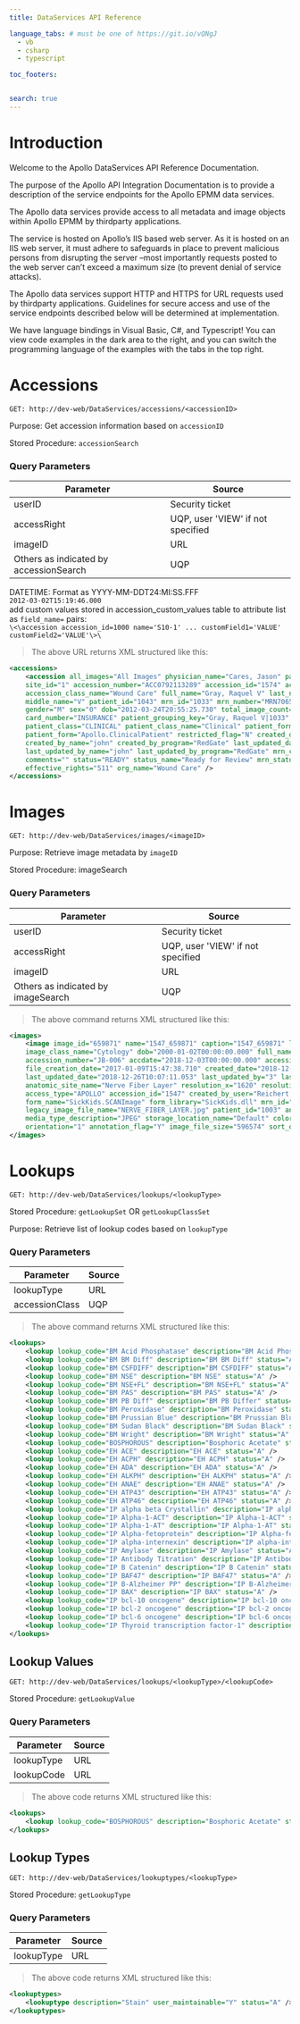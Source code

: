 ```yaml
---
title: DataServices API Reference

language_tabs: # must be one of https://git.io/vQNgJ
  - vb
  - csharp
  - typescript

toc_footers:


search: true
---
```


# Introduction

Welcome to the Apollo DataServices API Reference Documentation.

The purpose of the Apollo API Integration Documentation is to provide a description of the service endpoints for the Apollo EPMM data services. 

The Apollo data services provide access to all metadata and image objects within Apollo EPMM by thirdparty applications.

The service is hosted on Apollo’s IIS based web server.  As it is hosted on an IIS web server, it must adhere to safeguards in place to prevent malicious persons from disrupting the server –most importantly requests posted to the web server can’t exceed a maximum size (to prevent denial of service attacks).

The Apollo data services support HTTP and HTTPS for URL requests used by thirdparty applications. Guidelines for secure access and use of the service endpoints described below will be determined at implementation.

We have language bindings in Visual Basic, C#, and Typescript! You can view code examples in the dark area to the right, and you can switch the programming language of the examples with the tabs in the top right.


# Accessions

`GET: http://dev-web/DataServices/accessions/<accessionID>`

Purpose: Get accession information based on <code>accessionID</code>

Stored Procedure: <code>accessionSearch</code>

### Query Parameters

Parameter | Source
--------- | -------
userID | Security ticket
accessRight | UQP, user 'VIEW' if not specified
imageID | URL
Others as indicated by accessionSearch | UQP

<aside class="notice">
DATETIME: Format as YYYY-MM-DDT24:MI:SS.FFF<br/>
<code>2012-03-02T15:19:46.000</code>
</aside>

<aside class="notice">
add custom values stored in accession_custom_values table to attribute list as <code>field_name=<field_value></code> pairs:<br/>
<code>\<\accession accession_id=1000 name='S10-1' ... customField1='VALUE' customField2='VALUE'\>\</code>
</aside>

> The above URL returns XML structured like this:

```XML
<accessions>
    <accession all_images="All Images" physician_name="Cares, Jason" pathologist_id="46" site_name="arccHospital"
	site_id="1" accession_number="ACC0792113289" accession_id="1574" accdate="2016-09-30T02:45:38.670"
	accession_class_name="Wound Care" full_name="Gray, Raquel V" last_name="Gray" first_name="Raquel"
	middle_name="V" patient_id="1043" mrn_id="1033" mrn_number="MRN7065430130" mrn_client="AH" mrn="AH-MRN7065430130"
	gender="M" sex="0" dob="2012-03-24T20:55:25.730" total_image_count="11" docs_count="0" image_count="11"
	card_number="INSURANCE" patient_grouping_key="Gray, Raquel V|1033" accession_class="WOUND CARE"
	patient_class="CLINICAL" patient_class_name="Clinical" patient_form_library="DataForms.dll"
	patient_form="Apollo.ClinicalPatient" restricted_flag="N" created_date="2018-12-17T15:24:46.007" created_by="3"
	created_by_name="john" created_by_program="RedGate" last_updated_date="2018-12-26T10:15:41.903" last_updated_by="3"
	last_updated_by_name="john" last_updated_by_program="RedGate" mrn_client_name="arccHospital" data_operation_id="0"
	comments="" status="READY" status_name="Ready for Review" mrn_status="A" patient_data_operation_id="0" org_id="1480"
	effective_rights="511" org_name="Wound Care" />
</accessions>
```

# Images

`GET: http://dev-web/DataServices/images/<imageID>`

Purpose: Retrieve image metadata by <code>imageID</code>

Stored Procedure: imageSearch

### Query Parameters

Parameter | Source
--------- | -------
userID | Security ticket
accessRight | UQP, user 'VIEW' if not specified
imageID | URL
Others as indicated by imageSearch | UQP

> The above command returns XML structured like this:

```XML
<images>
    <image image_id="659871" name="1547_659871" caption="1547_659871" log="N" image_number="659871.jpg" image_format="JPEG"
	image_class_name="Cytology" dob="2000-01-02T00:00:00.000" full_name="Blick, Narg" mrn="AH-8675309" gender="M"
	accession_number="JB-006" accdate="2018-12-03T00:00:00.000" accession_class_name="Cytology" comment=""
	file_creation_date="2017-01-09T15:47:38.710" created_date="2018-12-26T10:07:11.053" created_by="3" created_by_program="RedGate"
	last_updated_date="2018-12-26T10:07:11.053" last_updated_by="3" last_updated_by_program="RedGate"
	anatomic_site_name="Nerve Fiber Layer" resolution_x="1620" resolution_y="1199" taken_by="RedGate" media_type="IMAGE"
	access_type="APOLLO" accession_id="1547" created_by_user="Reichert, John" last_updated_by_user="Reichert, John" resolution="1620x1199"
	form_name="SickKids.SCANImage" form_library="SickKids.dll" mrn_id="995" image_class="Cytology" accession_class="Cytology"
	legacy_image_file_name="NERVE_FIBER_LAYER.jpg" patient_id="1003" anatomic_site="NERVE_FIBER_LAYER" restricted_flag="N"
	media_type_description="JPEG" storage_location_name="Default" color_depth="24" data_operation_id="0" storage_location_id="1"
	orientation="1" annotation_flag="Y" image_file_size="596574" sort_order="659871" org_id="1461" effective_rights="511" org_name="Cytology" />
</images>
```

# Lookups

`GET: http://dev-web/DataServices/lookups/<lookupType>`

Stored Procedure: <code>getLookupSet</code> OR <code>getLookupClassSet</code>

Purpose: Retrieve list of lookup codes based on <code>lookupType</code>

### Query Parameters

Parameter | Source
--------- | -------
lookupType | URL
accessionClass | UQP

> The above command returns XML structured like this:

```XML
<lookups>
    <lookup lookup_code="BM Acid Phosphatase" description="BM Acid Phosphatase" status="A" />
    <lookup lookup_code="BM BM Diff" description="BM BM Diff" status="A" />
    <lookup lookup_code="BM CSFDIFF" description="BM CSFDIFF" status="A" />
    <lookup lookup_code="BM NSE" description="BM NSE" status="A" />
    <lookup lookup_code="BM NSE+FL" description="BM NSE+FL" status="A" />
    <lookup lookup_code="BM PAS" description="BM PAS" status="A" />
    <lookup lookup_code="BM PB Diff" description="BM PB Differ" status="A" />
    <lookup lookup_code="BM Peroxidase" description="BM Peroxidase" status="A" />
    <lookup lookup_code="BM Prussian Blue" description="BM Prussian Blue" status="A" />
    <lookup lookup_code="BM Sudan Black" description="BM Sudan Black" status="A" />
    <lookup lookup_code="BM Wright" description="BM Wright" status="A" />
    <lookup lookup_code="BOSPHOROUS" description="Bosphoric Acetate" status="A" />
    <lookup lookup_code="EH ACE" description="EH ACE" status="A" />
    <lookup lookup_code="EH ACPH" description="EH ACPH" status="A" />
    <lookup lookup_code="EH ADA" description="EH ADA" status="A" />
    <lookup lookup_code="EH ALKPH" description="EH ALKPH" status="A" />
    <lookup lookup_code="EH ANAE" description="EH ANAE" status="A" />
    <lookup lookup_code="EH ATP43" description="EH ATP43" status="A" />
    <lookup lookup_code="EH ATP46" description="EH ATP46" status="A" />
    <lookup lookup_code="IP alpha beta Crystallin" description="IP alpha beta Crystallin" status="A" />
    <lookup lookup_code="IP Alpha-1-ACT" description="IP Alpha-1-ACT" status="A" />
    <lookup lookup_code="IP Alpha-1-AT" description="IP Alpha-1-AT" status="A" />
    <lookup lookup_code="IP Alpha-fetoprotein" description="IP Alpha-fetoprotein" status="A" />
    <lookup lookup_code="IP alpha-internexin" description="IP alpha-internexin" status="A" />
    <lookup lookup_code="IP Amylase" description="IP Amylase" status="A" />
    <lookup lookup_code="IP Antibody Titration" description="IP Antibody Titration" status="A" />
    <lookup lookup_code="IP B Catenin" description="IP B Catenin" status="A" />
    <lookup lookup_code="IP BAF47" description="IP BAF47" status="A" />
    <lookup lookup_code="IP B-Alzheimer PP" description="IP B-Alzheimer PP" status="A" />
    <lookup lookup_code="IP BAX" description="IP BAX" status="A" />
    <lookup lookup_code="IP bcl-10 oncogene" description="IP bcl-10 oncogene" status="A" />
    <lookup lookup_code="IP bcl-2 oncogene" description="IP bcl-2 oncogene" status="A" />
    <lookup lookup_code="IP bcl-6 oncogene" description="IP bcl-6 oncogene" status="A" />
    <lookup lookup_code="IP Thyroid transcription factor-1" description="IP Thyroid transcription factor-1" status="A" />
</lookups>
```

## Lookup Values
`GET: http://dev-web/DataServices/lookups/<lookupType>/<lookupCode>`

Stored Procedure: <code>getLookupValue</code>

### Query Parameters

Parameter | Source
--------- | -------
lookupType | URL
lookupCode | URL

>The above code returns XML structured like this:

```XML
<lookups>
    <lookup lookup_code="BOSPHOROUS" description="Bosphoric Acetate" status="A" />
</lookups>
```

## Lookup Types
`GET: http://dev-web/DataServices/lookuptypes/<lookupType>`

Stored Procedure: <code>getLookupType</code>

### Query Parameters

Parameter | Source
--------- | -------
lookupType | URL

>The above code returns XML structured like this:

```XML
<lookuptypes>
    <lookuptype description="Stain" user_maintainable="Y" status="A" />
</lookuptypes>
```
